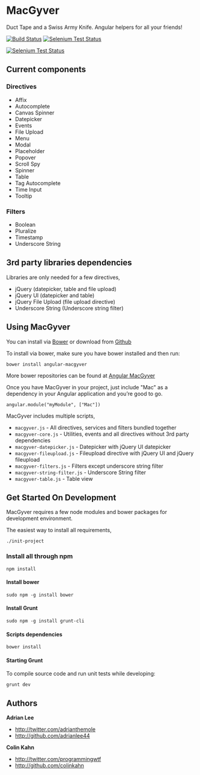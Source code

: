 # MacGyver

Duct Tape and a Swiss Army Knife. Angular helpers for all your friends!

[![Build Status](https://travis-ci.org/StartTheShift/MacGyver.png?branch=master)](https://travis-ci.org/StartTheShift/MacGyver) [![Selenium Test Status](https://saucelabs.com/buildstatus/macgyver-ci)](https://saucelabs.com/u/macgyver-ci)

[![Selenium Test Status](https://saucelabs.com/browser-matrix/macgyver-ci.svg)](https://saucelabs.com/u/macgyver-ci)

## Current components ##

### Directives ###
 - Affix
 - Autocomplete
 - Canvas Spinner
 - Datepicker
 - Events
 - File Upload
 - Menu
 - Modal
 - Placeholder
 - Popover
 - Scroll Spy
 - Spinner
 - Table
 - Tag Autocomplete
 - Time Input
 - Tooltip

### Filters ###
 - Boolean
 - Pluralize
 - Timestamp
 - Underscore String

## 3rd party libraries dependencies ##
Libraries are only needed for a few directives,

 - jQuery (datepicker, table and file upload)
 - jQuery UI (datepicker and table)
 - jQuery File Upload (file upload directive)
 - Underscore String (Underscore string filter)

## Using MacGyver ##
You can install via [Bower](http://www.bower.io) or download from [Github](https://github.com/StartTheShift/MacGyver/archive/master.zip)

To install via bower, make sure you have bower installed and then run:

    bower install angular-macgyver

More bower repositories can be found at [Angular MacGyver](https://github.com/angular-macgyver)

Once you have MacGyver in your project, just include "Mac" as a dependency in your Angular application and you’re good to go.

    angular.module("myModule", ["Mac"])

MacGyver includes multiple scripts,
- `macgyver.js` - All directives, services and filters bundled together
- `macgyver-core.js` - Utilities, events and all directives without 3rd party dependencies
- `macgyver-datepicker.js` - Datepicker with jQuery UI datepicker
- `macgyver-fileupload.js` - Fileupload directive with jQuery UI and jQuery fileupload
- `macgyver-filters.js` - Filters except underscore string filter
- `macgyver-string-filter.js` - Underscore String filter
- `macgyver-table.js` - Table view

## Get Started On Development ##
MacGyver requires a few node modules and bower packages for development environment.

The easiest way to install all requirements,

  `./init-project`

### Install all through npm ###

  `npm install`

#### Install bower ####

  `sudo npm -g install bower`

#### Install Grunt ####

  `sudo npm -g install grunt-cli`

#### Scripts dependencies

  `bower install`

#### Starting Grunt
To compile source code and run unit tests while developing:

    grunt dev

## Authors

**Adrian Lee**
+ <http://twitter.com/adrianthemole>
+ <http://github.com/adrianlee44>

**Colin Kahn**
+ <http://twitter.com/programmingwtf>
+ <http://github.com/colinkahn>
